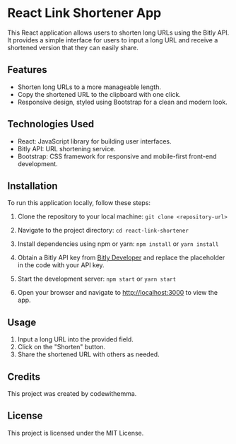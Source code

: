 # React Link Shortener App

This React application allows users to shorten long URLs using the Bitly API. It provides a simple interface for users to input a long URL and receive a shortened version that they can easily share.

## Features

- Shorten long URLs to a more manageable length.
- Copy the shortened URL to the clipboard with one click.
- Responsive design, styled using Bootstrap for a clean and modern look.

## Technologies Used

- React: JavaScript library for building user interfaces.
- Bitly API: URL shortening service.
- Bootstrap: CSS framework for responsive and mobile-first front-end development.

## Installation

To run this application locally, follow these steps:

1. Clone the repository to your local machine:
   `git clone <repository-url>`

2. Navigate to the project directory:
   `cd react-link-shortener`

3. Install dependencies using npm or yarn:
   `npm install` or `yarn install`

4. Obtain a Bitly API key from [Bitly Developer](https://dev.bitly.com/) and replace the placeholder in the code with your API key.

5. Start the development server:
   `npm start` or `yarn start`

6. Open your browser and navigate to [http://localhost:3000](http://localhost:3000) to view the app.

## Usage

1. Input a long URL into the provided field.
2. Click on the "Shorten" button.
3. Share the shortened URL with others as needed.

## Credits

This project was created by codewithemma.

## License

This project is licensed under the MIT License.
